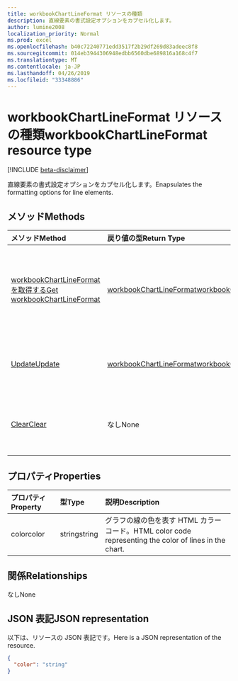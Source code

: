 ```yaml
---
title: workbookChartLineFormat リソースの種類
description: 直線要素の書式設定オプションをカプセル化します。
author: lumine2008
localization_priority: Normal
ms.prod: excel
ms.openlocfilehash: b40c72240771edd3517f2b29df269d83adeec8f8
ms.sourcegitcommit: 014eb3944306948edbb6560dbe689816a168c4f7
ms.translationtype: MT
ms.contentlocale: ja-JP
ms.lasthandoff: 04/26/2019
ms.locfileid: "33348886"
---
```

# <a name="workbookchartlineformat-resource-type"></a><span data-ttu-id="81f73-103">workbookChartLineFormat リソースの種類</span><span class="sxs-lookup"><span data-stu-id="81f73-103">workbookChartLineFormat resource type</span></span>

[!INCLUDE [beta-disclaimer](../../includes/beta-disclaimer.md)]

<span data-ttu-id="81f73-104">直線要素の書式設定オプションをカプセル化します。</span><span class="sxs-lookup"><span data-stu-id="81f73-104">Enapsulates the formatting options for line elements.</span></span>


## <a name="methods"></a><span data-ttu-id="81f73-105">メソッド</span><span class="sxs-lookup"><span data-stu-id="81f73-105">Methods</span></span>

| <span data-ttu-id="81f73-106">メソッド</span><span class="sxs-lookup"><span data-stu-id="81f73-106">Method</span></span>           | <span data-ttu-id="81f73-107">戻り値の型</span><span class="sxs-lookup"><span data-stu-id="81f73-107">Return Type</span></span>    |<span data-ttu-id="81f73-108">説明</span><span class="sxs-lookup"><span data-stu-id="81f73-108">Description</span></span>|
|:---------------|:--------|:----------|
|[<span data-ttu-id="81f73-109">workbookChartLineFormat を取得する</span><span class="sxs-lookup"><span data-stu-id="81f73-109">Get workbookChartLineFormat</span></span>](../api/chartlineformat-get.md) | [<span data-ttu-id="81f73-110">workbookChartLineFormat</span><span class="sxs-lookup"><span data-stu-id="81f73-110">workbookChartLineFormat</span></span>](workbookchartlineformat.md) |<span data-ttu-id="81f73-111">chartLineFormat オブジェクトのプロパティと関係を読み取ります。</span><span class="sxs-lookup"><span data-stu-id="81f73-111">Read properties and relationships of chartLineFormat object.</span></span>|
|[<span data-ttu-id="81f73-112">Update</span><span class="sxs-lookup"><span data-stu-id="81f73-112">Update</span></span>](../api/chartlineformat-update.md) | [<span data-ttu-id="81f73-113">workbookChartLineFormat</span><span class="sxs-lookup"><span data-stu-id="81f73-113">workbookChartLineFormat</span></span>](workbookchartlineformat.md) |<span data-ttu-id="81f73-114">ChartLineFormat オブジェクトを更新します。</span><span class="sxs-lookup"><span data-stu-id="81f73-114">Update ChartLineFormat object.</span></span> |
|[<span data-ttu-id="81f73-115">Clear</span><span class="sxs-lookup"><span data-stu-id="81f73-115">Clear</span></span>](../api/chartlineformat-clear.md)|<span data-ttu-id="81f73-116">なし</span><span class="sxs-lookup"><span data-stu-id="81f73-116">None</span></span>|<span data-ttu-id="81f73-117">グラフ要素の線の書式をクリアします。</span><span class="sxs-lookup"><span data-stu-id="81f73-117">Clear the line format of a chart element.</span></span>|

## <a name="properties"></a><span data-ttu-id="81f73-118">プロパティ</span><span class="sxs-lookup"><span data-stu-id="81f73-118">Properties</span></span>
| <span data-ttu-id="81f73-119">プロパティ</span><span class="sxs-lookup"><span data-stu-id="81f73-119">Property</span></span>     | <span data-ttu-id="81f73-120">型</span><span class="sxs-lookup"><span data-stu-id="81f73-120">Type</span></span>   |<span data-ttu-id="81f73-121">説明</span><span class="sxs-lookup"><span data-stu-id="81f73-121">Description</span></span>|
|:---------------|:--------|:----------|
|<span data-ttu-id="81f73-122">color</span><span class="sxs-lookup"><span data-stu-id="81f73-122">color</span></span>|<span data-ttu-id="81f73-123">string</span><span class="sxs-lookup"><span data-stu-id="81f73-123">string</span></span>|<span data-ttu-id="81f73-124">グラフの線の色を表す HTML カラー コード。</span><span class="sxs-lookup"><span data-stu-id="81f73-124">HTML color code representing the color of lines in the chart.</span></span>|

## <a name="relationships"></a><span data-ttu-id="81f73-125">関係</span><span class="sxs-lookup"><span data-stu-id="81f73-125">Relationships</span></span>
<span data-ttu-id="81f73-126">なし</span><span class="sxs-lookup"><span data-stu-id="81f73-126">None</span></span>


## <a name="json-representation"></a><span data-ttu-id="81f73-127">JSON 表記</span><span class="sxs-lookup"><span data-stu-id="81f73-127">JSON representation</span></span>

<span data-ttu-id="81f73-128">以下は、リソースの JSON 表記です。</span><span class="sxs-lookup"><span data-stu-id="81f73-128">Here is a JSON representation of the resource.</span></span>

<!--{
  "blockType": "resource",
  "baseType": "microsoft.graph.entity",
  "optionalProperties": [],
  "@odata.type": "microsoft.graph.workbookChartLineFormat"
}-->

```json
{
  "color": "string"
}

```

<!-- uuid: 8fcb5dbc-d5aa-4681-8e31-b001d5168d79
2015-10-25 14:57:30 UTC -->
<!--
{
  "type": "#page.annotation",
  "description": "workbookChartLineFormat resource",
  "keywords": "",
  "section": "documentation",
  "tocPath": "",
  "suppressions": []
}
-->
